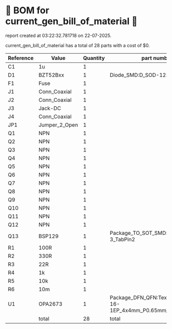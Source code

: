 # 📄 BOM for current_gen_bill_of_material 📄

report created at 03:22:32.781718 on 22-07-2025.

current_gen_bill_of_material has a total of 28 parts with a cost of $0.

| Reference | Value | Quantity | part number | cost |
| --------- | ----- | -------- | ----------- | ---- |
| C1 | 1u | 1 |  | $0 |
| D1 | BZT52Bxx | 1 | Diode_SMD:D_SOD-123F | $0 |
| F1 | Fuse | 1 |  | $0 |
| J1 | Conn_Coaxial | 1 |  | $0 |
| J2 | Conn_Coaxial | 1 |  | $0 |
| J3 | Jack-DC | 1 |  | $0 |
| J4 | Conn_Coaxial | 1 |  | $0 |
| JP1 | Jumper_2_Open | 1 |  | $0 |
| Q1 | NPN | 1 |  | $0 |
| Q2 | NPN | 1 |  | $0 |
| Q3 | NPN | 1 |  | $0 |
| Q4 | NPN | 1 |  | $0 |
| Q5 | NPN | 1 |  | $0 |
| Q6 | NPN | 1 |  | $0 |
| Q7 | NPN | 1 |  | $0 |
| Q8 | NPN | 1 |  | $0 |
| Q9 | NPN | 1 |  | $0 |
| Q10 | NPN | 1 |  | $0 |
| Q11 | NPN | 1 |  | $0 |
| Q12 | NPN | 1 |  | $0 |
| Q13 | BSP129 | 1 | Package_TO_SOT_SMD:SOT-223-3_TabPin2 | $0 |
| R1 | 100R | 1 |  | $0 |
| R2 | 330R | 1 |  | $0 |
| R3 | 22R | 1 |  | $0 |
| R4 | 1k | 1 |  | $0 |
| R5 | 10k | 1 |  | $0 |
| R6 | 10m | 1 |  | $0 |
| U1 | OPA2673 | 1 | Package_DFN_QFN:Texas_RSA_VQFN-16-1EP_4x4mm_P0.65mm_EP2.7x2.7mm | $0 |
|  | total | 28 | total | $0 |
